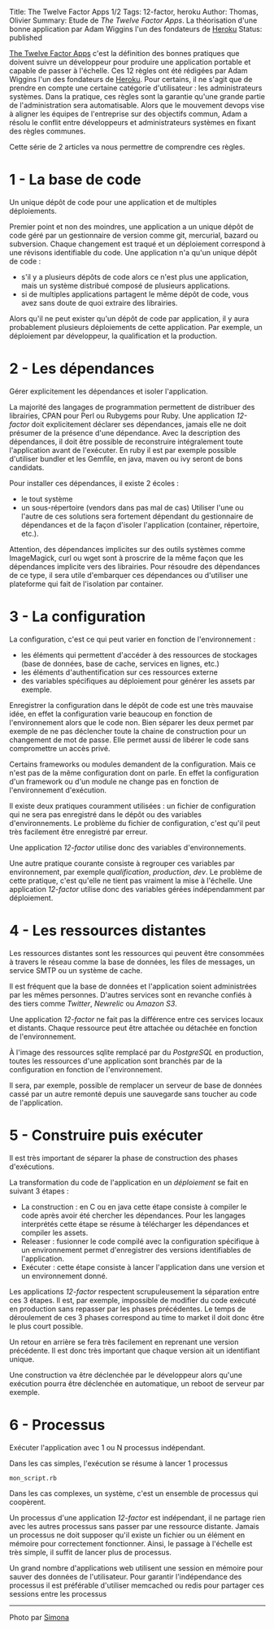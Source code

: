 Title: The Twelve Factor Apps 1/2
Tags: 12-factor, heroku
Author: Thomas, Olivier
Summary: Etude de *The Twelve Factor Apps*. La théorisation d'une bonne application par Adam Wiggins l'un des fondateurs de [Heroku](https://www.heroku.com/)
Status: published

[The Twelve Factor Apps](http://12factor.net/) c'est la définition des bonnes pratiques que doivent suivre un développeur pour produire une application portable et capable de passer à l'échelle. Ces 12 règles ont été rédigées par Adam Wiggins l'un des fondateurs de [Heroku](https://www.heroku.com/).
Pour certains, il ne s'agit que de prendre en compte une certaine catégorie d'utilisateur : les administrateurs systèmes.
Dans la pratique, ces règles sont la garantie qu'une grande partie de l'administration sera automatisable.
Alors que le mouvement devops vise à aligner les équipes de l'entreprise sur des objectifs commun, Adam a résolu le conflit entre développeurs et administrateurs systèmes en fixant des règles communes.

Cette série de 2 articles va nous permettre de comprendre ces règles.

# 1 - La base de code

Un unique dépôt de code pour une application et de multiples déploiements.

Premier point et non des moindres, une application a un unique dépôt de code géré par un gestionnaire de version comme git, mercurial, bazard ou subversion.
Chaque changement est traqué et un déploiement correspond à une révisons identifiable du code.
Une application n'a qu'un unique dépôt de code :

- s'il y a plusieurs dépôts de code alors ce n'est plus une application, mais un système distribué composé de plusieurs applications.
- si de multiples applications partagent le même dépôt de code, vous avez sans doute de quoi extraire des librairies.

Alors qu'il ne peut exister qu'un dépôt de code par application, il y aura probablement plusieurs déploiements de cette application.
Par exemple, un déploiement par développeur, la qualification et la production.


# 2 - Les dépendances

Gérer explicitement les dépendances et isoler l'application.

La majorité des langages de programmation permettent de distribuer des librairies, CPAN pour Perl ou Rubygems pour Ruby.
Une application *12-factor* doit explicitement déclarer ses dépendances, jamais elle ne doit présumer de la présence d'une dépendance.
Avec la description des dépendances, il doit être possible de reconstruire intégralement toute l'application avant de l'exécuter.
En ruby il est par exemple possible d'utiliser bundler et les Gemfile, en java, maven ou ivy seront de bons candidats.

Pour installer ces dépendances, il existe 2 écoles :
- le tout système
- un sous-répertoire (vendors dans pas mal de cas)
Utiliser l'une ou l'autre de ces solutions sera fortement dépendant du gestionnaire de dépendances et de la façon d'isoler l'application (container, répertoire, etc.).

Attention, des dépendances implicites sur des outils systèmes comme ImageMagick, curl ou wget sont à proscrire de la même façon que les dépendances implicite vers des librairies.
Pour résoudre des dépendances de ce type, il sera utile d'embarquer ces dépendances ou d'utiliser une plateforme qui fait de l'isolation par container.


# 3 - La configuration

La configuration, c'est ce qui peut varier en fonction de l'environnement :

- les éléments qui permettent d'accéder à des ressources de stockages (base de données, base de cache, services en lignes, etc.)
- les éléments d'authentification sur ces ressources externe
- des variables spécifiques au déploiement pour générer les assets par exemple.

Enregistrer la configuration dans le dépôt de code est une très mauvaise idée, en effet la configuration varie beaucoup en fonction de l'environnement alors que le code non.
Bien séparer les deux permet par exemple de ne pas déclencher toute la chaine de construction pour un changement de mot de passe.
Elle permet aussi de libérer le code sans compromettre un accès privé.

Certains frameworks ou modules demandent de la configuration. Mais ce n'est pas de la même configuration dont on parle. En effet la configuration d'un framework ou d'un module ne change pas en fonction de l'environnement d'exécution.

Il existe deux pratiques couramment utilisées : un fichier de configuration qui ne sera pas enregistré dans le dépôt ou des variables d'environnements.
Le problème du fichier de configuration, c'est qu'il peut très facilement être enregistré par erreur.

Une application *12-factor* utilise donc des variables d'environnements.

Une autre pratique courante consiste à regrouper ces variables par environnement, par exemple *qualification*, *production*, *dev*.
Le problème de cette pratique, c'est qu'elle ne tient pas vraiment la mise à l'échelle. Une application *12-factor* utilise donc des variables gérées indépendamment par déploiement.


# 4 - Les ressources distantes

Les ressources distantes sont les ressources qui peuvent être consommées à travers le réseau comme la base de données, les files de messages, un service SMTP ou un système de cache.

Il est fréquent que la base de données et l'application soient administrées par les mêmes personnes. D'autres services sont en revanche confiés à des tiers comme *Twitter*, *Newrelic* ou *Amazon S3*.

Une application *12-factor* ne fait pas la différence entre ces services locaux et distants. Chaque ressource peut être attachée ou détachée en fonction de l'environnement.

À l'image des ressources sqlite remplacé par du *PostgreSQL* en production, toutes les ressources d'une application sont branchés par de la configuration en fonction de l'environnement.

Il sera, par exemple, possible de remplacer un serveur de base de données cassé par un autre remonté depuis une sauvegarde sans toucher au code de l'application.


# 5 - Construire puis exécuter

Il est très important de séparer la phase de construction des phases d'exécutions.

La transformation du code de l'application en un *déploiement* se fait en suivant 3 étapes :

- La construction : en C ou en java cette étape consiste à compiler le code après avoir été chercher les dépendances. Pour les langages interprétés cette étape se résume à télécharger les dépendances et compiler les assets.
- Releaser : fusionner le code compilé avec la configuration spécifique à un environnement permet d'enregistrer des versions identifiables de l'application.
- Exécuter : cette étape consiste à lancer l'application dans une version et un environnement donné.

Les applications *12-factor* respectent scrupuleusement la séparation entre ces 3 étapes.
Il est, par exemple, impossible de modifier du code exécuté en production sans repasser par les phases précédentes.
Le temps de déroulement de ces 3 phases correspond au time to market il doit donc être le plus court possible.

Un retour en arrière se fera très facilement en reprenant une version précédente. Il est donc très important que chaque version ait un identifiant unique.

Une construction va être déclenchée par le développeur alors qu'une exécution pourra être déclenchée en automatique, un reboot de serveur par exemple.


# 6 - Processus

Exécuter l'application avec 1 ou N processus indépendant.

Dans les cas simples, l'exécution se résume à lancer 1 processus

    mon_script.rb

Dans les cas complexes, un système, c'est un ensemble de processus qui coopèrent.

Un processus d'une application *12-factor* est indépendant, il ne partage rien avec les autres processus sans passer par une ressource distante.
Jamais un processus ne doit supposer qu'il existe un fichier ou un élément en mémoire pour correctement fonctionner.
Ainsi, le passage à l'échelle est très simple, il suffit de lancer plus de processus.

Un grand nombre d'applications web utilisent une session en mémoire pour sauver des données de l'utilisateur.
Pour garantir l'indépendance des processus il est préférable d'utiliser memcached ou redis pour partager ces sessions entre les processus

---
Photo par [Simona](https://www.flickr.com/photos/mammaoca2008/4344228722)

